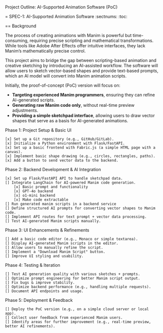 Project Outline: AI-Supported Animation Software (PoC)

= SPEC-1: AI-Supported Animation Software
:sectnums:
:toc:

== Background

The process of creating animations with Manim is powerful but time-consuming, requiring precise scripting and mathematical transformations. While tools like Adobe After Effects offer intuitive interfaces, they lack Manim’s mathematically precise control.

This project aims to bridge the gap between scripting-based animation and creative sketching by introducing an AI-assisted workflow. The software will allow users to sketch vector-based shapes and provide text-based prompts, which an AI model will convert into Manim animation scripts. 

Initially, the proof-of-concept (PoC) version will focus on:
- **Targeting experienced Manim programmers**, ensuring they can refine AI-generated scripts.
- **Generating raw Manim code only**, without real-time preview adjustments.
- **Providing a simple sketchpad interface**, allowing users to draw vector shapes that serve as a basis for AI-generated animations.


Phase 1: Project Setup & Basic UI

    [x] Set up a Git repository (e.g., GitHub/GitLab).
    [x] Initialize a Python environment with Flask/FastAPI.
    [x] Set up a basic frontend with Fabric.js (a simple HTML page with a canvas).
    [x] Implement basic shape drawing (e.g., circles, rectangles, paths).
    [x] Add a button to send vector data to the backend.

Phase 2: Backend Development & AI Integration

    [x] Set up Flask/FastAPI API to handle sketchpad data.
    [] Integrate LangChain for AI-powered Manim code generation.
        [x] Basic prompt and functionality
        [x] GPT-4o backend
        [x] o1-mini backend
        [x] Make code extractable
    [] Run generated manim scripts in a backend service
    [] Define structured AI prompts for converting vector shapes to Manim code.
    [] Implement API routes for text prompt + vector data processing.
    [] Test AI-generated Manim scripts manually.

Phase 3: UI Enhancements & Refinements

    [] Add a basic code editor (e.g., Monaco or simple textarea).
    [] Display AI-generated Manim scripts in the editor.
    [] Allow users to manually refine the script.
    [] Implement a "Download Manim Script" button.
    [] Improve UI styling and usability.

Phase 4: Testing & Iteration

    [] Test AI generation quality with various sketches + prompts.
    [] Optimize prompt engineering for better Manim script output.
    [] Fix bugs & improve stability.
    [] Optimize backend performance (e.g., handling multiple requests).
    [] Document API endpoints and usage.

Phase 5: Deployment & Feedback

    [] Deploy the PoC version (e.g., on a simple cloud server or local app).
    [] Collect user feedback from experienced Manim users.
    [] Identify areas for further improvement (e.g., real-time preview, better AI refinements).